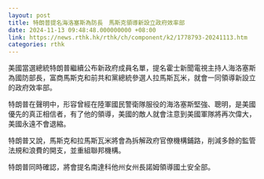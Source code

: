 ```yaml
---
layout: post
title: 特朗普提名海洛塞斯為防長　馬斯克領導新設立政府效率部
date: 2024-11-13 09:48:48.000000000 +08:00
link: https://news.rthk.hk/rthk/ch/component/k2/1778793-20241113.htm
categories: rthk
---
```


美國當選總統特朗普繼續公布新政府成員名單，提名霍士新聞電視主持人海洛塞斯為國防部長，富商馬斯克和前共和黨總統參選人拉馬斯瓦米，就會一同領導新設立的政府效率部。

特朗普在聲明中，形容曾經在陸軍國民警衛隊服役的海洛塞斯堅強、聰明，是美國優先的真正相信者，有了他的領導，美國的敵人就會注意到美國軍隊將再次偉大，美國永遠不會退縮。

特朗普又說，馬斯克和拉馬斯瓦米將會為拆解政府官僚機構鋪路，削減多餘的監管法規和浪費的開支，並重組聯邦機構。

特朗普同時確認，將會提名南達科他州女州長諾姆領導國土安全部。
